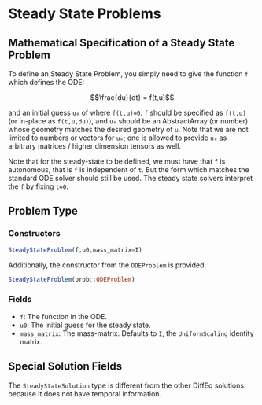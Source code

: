 # Steady State Problems

## Mathematical Specification of a Steady State Problem

To define an Steady State Problem, you simply need to give the function ``f``
which defines the ODE:

```math
\frac{du}{dt} = f(t,u)
```

and an initial guess ``u₀`` of where `f(t,u)=0`. `f` should be specified as `f(t,u)`
(or in-place as `f(t,u,du)`), and `u₀` should be an AbstractArray (or number)
whose geometry matches the desired geometry of `u`. Note that we are not limited
to numbers or vectors for `u₀`; one is allowed to provide `u₀` as arbitrary
matrices / higher dimension tensors as well.

Note that for the steady-state to be defined, we must have that `f` is autonomous,
that is `f` is independent of `t`. But the form which matches the standard ODE
solver should still be used. The steady state solvers interpret the `f` by
fixing `t=0`.

## Problem Type

### Constructors

```julia
SteadyStateProblem(f,u0,mass_matrix=I)
```

Additionally, the constructor from the `ODEProblem` is provided:

```julia
SteadyStateProblem(prob::ODEProblem)
```

### Fields

* `f`: The function in the ODE.
* `u0`: The initial guess for the steady state.
* `mass_matrix`: The mass-matrix. Defaults to `I`, the `UniformScaling` identity matrix.

## Special Solution Fields

The `SteadyStateSolution` type is different from the other DiffEq solutions because
it does not have temporal information.
